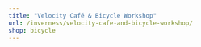 ```yaml
---
title: "Velocity Café & Bicycle Workshop"
url: /inverness/velocity-cafe-and-bicycle-workshop/
shop: bicycle
---
```

